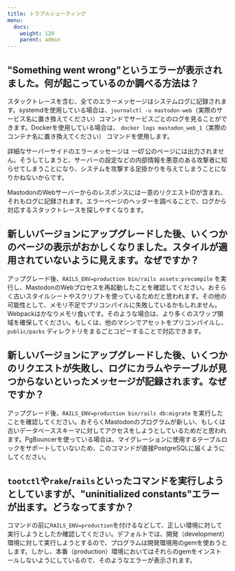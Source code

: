 ```yaml
---
title: トラブルシューティング
menu:
  docs:
    weight: 120
    parent: admin
---
```



## **"Something went wrong"というエラーが表示されました。何が起こっているのか調べる方法は？**

スタックトレースを含む、全てのエラーメッセージはシステムログに記録されます。systemdを使用している場合は、`journalctl -u mastodon-web`（実際のサービス名に置き換えてください）コマンドでサービスごとのログを見ることができます。Dockerを使用している場合は、 `docker logs mastodon_web_1`（実際のコンテナ名に置き換えてください） コマンドを使用します。

詳細なサーバーサイドのエラーメッセージは _一切_ 公のページには出力されません。そうしてしまうと、サーバーの設定などの内部情報を悪意のある攻撃者に知らせてしまうことになり、システムを攻撃する足掛かりを与えてしまうことになりかねないからです。

MastodonのWebサーバーからのレスポンスには一意のリクエストIDが含まれ、それもログに記録されます。エラーページのヘッダーを調べることで、ログから対応するスタックトレースを探しやすくなります。


## **新しいバージョンにアップグレードした後、いくつかのページの表示がおかしくなりました。スタイルが適用されていないように見えます。なぜですか？**

アップグレード後、`RAILS_ENV=production bin/rails assets:precompile` を実行し、MastodonのWebプロセスを再起動したことを確認してください。おそらく古いスタイルシートやスクリプトを使っているためだと思われます。その他の可能性として、メモリ不足でプリコンパイルに失敗しているかもしれません。Webpackはかなりメモリ食いです。そのような場合は、より多くのスワップ領域を確保してください。もしくは、他のマシンでアセットをプリコンパイルし、`public/packs` ディレクトリをまるごとコピーすることで対応できます。

## **新しいバージョンにアップグレードした後、いくつかのリクエストが失敗し、ログにカラムやテーブルが見つからないといったメッセージが記録されます。なぜですか？**

アップグレード後、`RAILS_ENV=production bin/rails db:migrate` を実行したことを確認してください。おそらくMastodonのプログラムが新しい、もしくは古いデータベーススキーマに対してアクセスをしようとしているためだと思われます。PgBouncerを使っている場合は、マイグレーションに使用するテーブルロックをサポートしていないため、このコマンドが直接PostgreSQLに届くようにしてください。

## **`tootctl`や`rake`/`rails`といったコマンドを実行しようとしていますが、"uninitialized constants"エラーが出ます。どうなってますか？**

コマンドの前に`RAILS_ENV=production`を付けるなどして、正しい環境に対して実行しようとしたか確認してください。デフォルトでは、開発（development）環境に対して実行しようとするので、プログラムは開発環境用のgemを使おうとします。しかし、本番（production）環境においてはそれらのgemをインストールしないようにしているので、そのようなエラーが表示されます。

